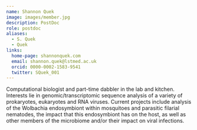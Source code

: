 ```yaml
---
name: Shannon Quek
image: images/member.jpg
description: PostDoc
role: postdoc
aliases:
  - S. Quek
  - Quek
links:
  home-page: shannonquek.com
  email: shannon.quek@lstmed.ac.uk
  orcid: 0000-0002-1583-9541
  twitter: SQuek_001
---
```


Computational biologist and part-time dabbler in the lab and kitchen. 
Interests lie in genomic/transcriptomic sequence analysis of a variety of prokaryotes, eukaryotes and RNA viruses. 
Current projects include analysis of the Wolbachia endosymbiont within mosquitoes and parasitic filarial nematodes, the impact that this endosymbiont has on the host, as well as other members of the microbiome and/or their impact on viral infections.
